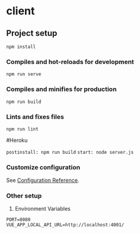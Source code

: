 # client

## Project setup
```
npm install
```

### Compiles and hot-reloads for development
```
npm run serve
```

### Compiles and minifies for production
```
npm run build
```

### Lints and fixes files
```
npm run lint
```

#Heroku

`postinstall: npm run build`
`start: node server.js`

### Customize configuration
See [Configuration Reference](https://cli.vuejs.org/config/).

### Other setup

1. Environment Variables

```
PORT=8080
VUE_APP_LOCAL_API_URL=http://localhost:4001/
```

